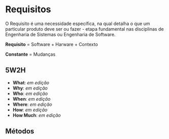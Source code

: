# Requisitos
O Requisito é uma necessidade específica, na qual detalha o que um particular produto deve ser ou fazer - etapa fundamental nas disciplinas de Engenharia de Sistemas ou Engenharia de Software.

**Requisito** = Software + Harware + Contexto

**Constante** = Mudanças

## 5W2H
* **What**: *em edição*
* **Why**: *em edição*
* **Who**: *em edição*
* **When**: *em edição*
* **Where**: *em edição*
* **How**: *em edição*
* **How Much**: *em edição*

## Métodos
